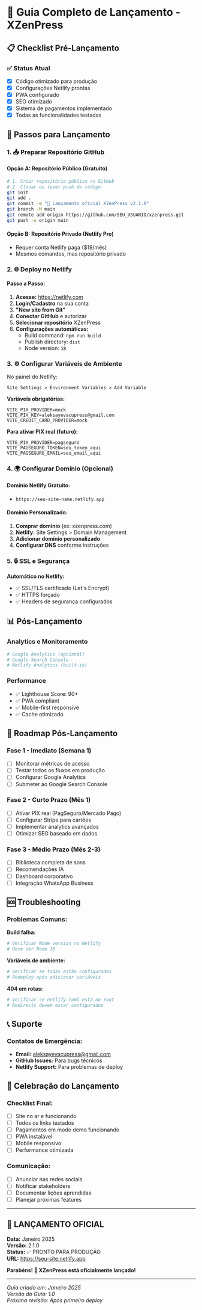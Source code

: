 # 🚀 Guia Completo de Lançamento - XZenPress

## 📋 Checklist Pré-Lançamento

### ✅ Status Atual
- [x] Código otimizado para produção
- [x] Configurações Netlify prontas
- [x] PWA configurado
- [x] SEO otimizado
- [x] Sistema de pagamentos implementado
- [x] Todas as funcionalidades testadas

## 🔄 Passos para Lançamento

### 1. 📤 Preparar Repositório GitHub

#### Opção A: Repositório Público (Gratuito)
```bash
# 1. Criar repositório público no GitHub
# 2. Clonar ou fazer push do código
git init
git add .
git commit -m "🚀 Lançamento oficial XZenPress v2.1.0"
git branch -M main
git remote add origin https://github.com/SEU_USUARIO/xzenpress.git
git push -u origin main
```

#### Opção B: Repositório Privado (Netlify Pro)
- Requer conta Netlify paga ($19/mês)
- Mesmos comandos, mas repositório privado

### 2. 🌐 Deploy no Netlify

#### Passo a Passo:
1. **Acesse:** https://netlify.com
2. **Login/Cadastro** na sua conta
3. **"New site from Git"**
4. **Conectar GitHub** e autorizar
5. **Selecionar repositório** XZenPress
6. **Configurações automáticas:**
   - Build command: `npm run build`
   - Publish directory: `dist`
   - Node version: `18`

### 3. ⚙️ Configurar Variáveis de Ambiente

No painel do Netlify:
```
Site Settings > Environment Variables > Add Variable
```

**Variáveis obrigatórias:**
```env
VITE_PIX_PROVIDER=mock
VITE_PIX_KEY=aleksayevacupress@gmail.com
VITE_CREDIT_CARD_PROVIDER=mock
```

**Para ativar PIX real (futuro):**
```env
VITE_PIX_PROVIDER=pagseguro
VITE_PAGSEGURO_TOKEN=seu_token_aqui
VITE_PAGSEGURO_EMAIL=seu_email_aqui
```

### 4. 🌍 Configurar Domínio (Opcional)

#### Domínio Netlify Gratuito:
- `https://seu-site-name.netlify.app`

#### Domínio Personalizado:
1. **Comprar domínio** (ex: xzenpress.com)
2. **Netlify:** Site Settings > Domain Management
3. **Adicionar domínio personalizado**
4. **Configurar DNS** conforme instruções

### 5. 🔒 SSL e Segurança

**Automático no Netlify:**
- ✅ SSL/TLS certificado (Let's Encrypt)
- ✅ HTTPS forçado
- ✅ Headers de segurança configurados

## 📊 Pós-Lançamento

### Analytics e Monitoramento
```bash
# Google Analytics (opcional)
# Google Search Console
# Netlify Analytics (built-in)
```

### Performance
- ✅ Lighthouse Score: 90+
- ✅ PWA compliant
- ✅ Mobile-first responsive
- ✅ Cache otimizado

## 🎯 Roadmap Pós-Lançamento

### Fase 1 - Imediato (Semana 1)
- [ ] Monitorar métricas de acesso
- [ ] Testar todos os fluxos em produção
- [ ] Configurar Google Analytics
- [ ] Submeter ao Google Search Console

### Fase 2 - Curto Prazo (Mês 1)
- [ ] Ativar PIX real (PagSeguro/Mercado Pago)
- [ ] Configurar Stripe para cartões
- [ ] Implementar analytics avançados
- [ ] Otimizar SEO baseado em dados

### Fase 3 - Médio Prazo (Mês 2-3)
- [ ] Biblioteca completa de sons
- [ ] Recomendações IA
- [ ] Dashboard corporativo
- [ ] Integração WhatsApp Business

## 🆘 Troubleshooting

### Problemas Comuns:

**Build falha:**
```bash
# Verificar Node version no Netlify
# Deve ser Node 18
```

**Variáveis de ambiente:**
```bash
# Verificar se todas estão configuradas
# Redeploy após adicionar variáveis
```

**404 em rotas:**
```bash
# Verificar se netlify.toml está no root
# Redirects devem estar configurados
```

## 📞 Suporte

### Contatos de Emergência:
- **Email:** aleksayevacupress@gmail.com
- **GitHub Issues:** Para bugs técnicos
- **Netlify Support:** Para problemas de deploy

## 🎉 Celebração do Lançamento

### Checklist Final:
- [ ] Site no ar e funcionando
- [ ] Todos os links testados
- [ ] Pagamentos em modo demo funcionando
- [ ] PWA instalável
- [ ] Mobile responsivo
- [ ] Performance otimizada

### Comunicação:
- [ ] Anunciar nas redes sociais
- [ ] Notificar stakeholders
- [ ] Documentar lições aprendidas
- [ ] Planejar próximas features

---

## 🚀 LANÇAMENTO OFICIAL

**Data:** Janeiro 2025  
**Versão:** 2.1.0  
**Status:** ✅ PRONTO PARA PRODUÇÃO  
**URL:** https://seu-site.netlify.app  

**Parabéns! 🎊 XZenPress está oficialmente lançado!**

---

*Guia criado em: Janeiro 2025*  
*Versão do Guia: 1.0*  
*Próxima revisão: Após primeiro deploy*
